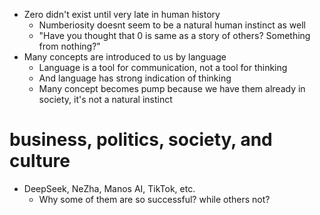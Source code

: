 - Zero didn't exist until very late in human history
    - Numberiosity doesnt seem to be a natural human instinct as well
    - "Have you thought that 0 is same as a story of others? Something from nothing?" 
- Many concepts are introduced to us by language
    - Language is a tool for communication, not a tool for thinking
    - And language has strong indication of thinking 
    - Many concept becomes pump because we have them already in society, it's not a natural instinct


# business, politics, society, and culture
- DeepSeek, NeZha, Manos AI, TikTok, etc. 
    - Why some of them are so successful? while others not?


